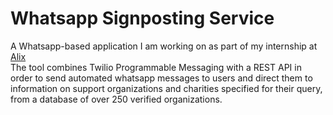 # Whatsapp Signposting Service

A Whatsapp-based application I am working on as part of my internship at <a href="https://www.projectalix.com">Alix</a>
</br>
The tool combines Twilio Programmable Messaging with a REST API in order to send automated whatsapp messages to users and direct them to information on support organizations and charities specified for their query, from a database of over 250 verified organizations.
